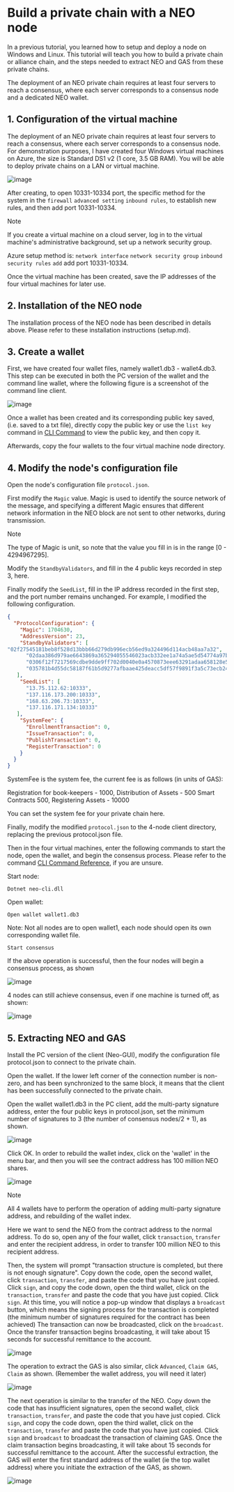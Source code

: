 # Build a private chain with a NEO node

In a previous tutorial, you learned how to setup and deploy a node on Windows and Linux. This tutorial will teach you how to build a private chain or alliance chain, and the steps needed to extract NEO and GAS from these private chains.

The deployment of an NEO private chain requires at least four servers to reach a consensus, where each server corresponds to a consensus node and a dedicated NEO wallet.

## 1. Configuration of the virtual machine

The deployment of an NEO private chain requires at least four servers to reach a consensus, where each server corresponds to a consensus node. For demonstration purposes, I have created four Windows virtual machines on Azure, the size is Standard DS1 v2 (1 core, 3.5 GB RAM). You will be able to deploy private chains on a LAN or virtual machine.

![image](http://docs.neo.org/images/2017-05-17_15-18-43.jpg)

After creating, to open 10331-10334 port, the specific method for the system in the `firewall` `advanced setting` `inbound rules`, to establish new rules, and then add port 10331-10334.

> [!Note]
> If you create a virtual machine on a cloud server, log in to the virtual machine's administrative background, set up a network security group.
>
> Azure setup method is: `network interface` `network security group` `inbound security rules` `add` add port 10331-10334.

Once the virtual machine has been created, save the IP addresses of the four virtual machines for later use.

## 2. Installation of the NEO node

The installation process of the NEO node has been described in details above. Please refer to these installation instructions (setup.md).

## 3. Create a wallet

First, we have created four wallet files, namely wallet1.db3 - wallet4.db3. This step can be executed in both the PC version of the wallet and the command line wallet, where the following figure is a screenshot of the command line client.

![image](http://docs.neo.org/images/2017-05-17_11-17-30.jpg)

Once a wallet has been created and its corresponding public key saved, (i.e. saved to a txt file), directly copy the public key or use the `list key` command in [CLI Command](cli.md) to view the public key, and then copy it.

Afterwards, copy the four wallets to the four virtual machine node directory.

## 4. Modify the node's configuration file

Open the node's configuration file `protocol.json`.

First modify the `Magic` value. Magic is used to identify the source network of the message, and specifying a different Magic ensures that different network information in the NEO block are not sent to other networks, during transmission.

> [!Note]
> The type of Magic is unit, so note that the value you fill in is in the range [0 - 4294967295].

Modify the `StandbyValidators`, and fill in the 4 public keys recorded in step 3, here.

Finally modify the `SeedList`, fill in the IP address recorded in the first step, and the port number remains unchanged. For example, I modified the following configuration.

```json
{
  "ProtocolConfiguration": {
    "Magic": 1704630,
    "AddressVersion": 23,
    "StandbyValidators": [
"02f27545181beb8f528d13bbb66d279db996ecb56ed9a324496d114acb48aa7a32",
      "02daa386d979ae6643869a365294055546023acb332ee1a74a5ae5d54774a97bac",
      "0306f12f7217569cdbe9dde9ff702d0040e0a4570873eee63291adaa658128e55c",
      "035781b4d55dc58187f61b5d9277afbaae425deacc5df57f9891f3a5c73ecb24df"
   ],
    "SeedList": [
      "13.75.112.62:10333",
      "137.116.173.200:10333",
      "168.63.206.73:10333",
      "137.116.171.134:10333"
   ],
    "SystemFee": {
      "EnrollmentTransaction": 0,
      "IssueTransaction": 0,
      "PublishTransaction": 0,
      "RegisterTransaction": 0
    }
  }
}
```

SystemFee is the system fee, the current fee is as follows (in units of GAS):

Registration for book-keepers - 1000, Distribution of Assets - 500 Smart Contracts 500, Registering Assets - 10000

You can set the system fee for your private chain here.

Finally, modify the modified `protocol.json` to the 4-node client directory, replacing the previous protocol.json file.

Then in the four virtual machines, enter the following commands to start the node, open the wallet, and begin the consensus process. Please refer to the command [CLI Command Reference](cli.md), if you are unsure.

Start node:

`Dotnet neo-cli.dll`

Open wallet:

`Open wallet wallet1.db3`

Note: Not all nodes are to open wallet1, each node should open its own corresponding wallet file.

`Start consensus`

If the above operation is successful, then the four nodes will begin a consensus process, as shown

![image](http://docs.neo.org/images/2017-05-17_14-58-10.jpg)

4 nodes can still achieve consensus, even if one machine is turned off, as shown:

![image](http://docs.neo.org/images/2017-05-17_14-57-51.jpg)



## 5. Extracting NEO and GAS

Install the PC version of the client (Neo-GUI), modify the configuration file protocol.json to connect to the private chain.

Open the wallet. If the lower left corner of the connection number is non-zero, and has been synchronized to the same block, it means that the client has been successfully connected to the private chain.

Open the wallet wallet1.db3 in the PC client, add the multi-party signature address, enter the four public keys in protocol.json, set the minimum number of signatures to 3 (the number of consensus nodes/2 + 1), as shown.

![image](http://docs.neo.org/images/2017-05-17_15-08-39.jpg)

Click OK. In order to rebuild the wallet index, click on the 'wallet' in the menu bar, and then you will see the contract address has 100 million NEO shares.

![image](http://docs.neo.org/images/2017-05-17_15-10-14.jpg)

> [!Note]
> All 4 wallets have to perform the operation of adding multi-party signature address, and rebuilding of the wallet index.

Here we want to send the NEO from the contract address to the normal address. To do so, open any of the four wallet, click `transaction`, `transfer` and enter the recipient address, in order to transfer 100 million NEO to this recipient address.

Then, the system will prompt "transaction structure is completed, but there is not enough signature". Copy down the code, open the second wallet, click `transaction`, `transfer`, and paste the code that you have just copied. Click `sign`, and copy the code down, open the third wallet, click on the `transaction`, `transfer` and paste the code that you have just copied. Click `sign`. At this time, you will notice a pop-up window that displays a `broadcast` button, which means the signing process for the transaction is completed (the minimum number of signatures required for the contract has been achieved) The transaction can now be broadcasted, click on the `broadcast`. Once the transfer transaction begins broadcasting, it will take about 15 seconds for successful remittance to the account.

![image](http://docs.neo.org/images/2017-05-17_15-12-50.jpg)

The operation to extract the GAS is also similar, click `Advanced`, `Claim GAS`, `Claim` as shown. (Remember the wallet address, you will need it later)

![image](http://docs.neo.org/images/2017-05-17_15-13-29.jpg)

The next operation is similar to the transfer of the NEO. Copy down the code that has insufficient signatures, open the second wallet, click `transaction`, `transfer`, and paste the code that you have just copied. Click `sign`, and copy the code down, open the third wallet, click on the `transaction`, `transfer` and paste the code that you have just copied. Click `sign` and `broadcast` to broadcast the transaction of claiming GAS. Once the claim transaction begins broadcasting, it will take about 15 seconds for successful remittance to the account.
After the successful extraction, the GAS will enter the first standard address of the wallet (ie the top wallet address) where you initiate the extraction of the GAS, as shown.

![image](http://docs.neo.org/images/2017-05-17_15-15-45.jpg)
